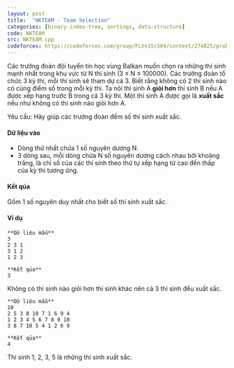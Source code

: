 ```yaml
---
layout: post
title:  "NKTEAM - Team Selection"
categories: [binary-index-tree, sortings, data-structure]
code: NKTEAM
src: NKTEAM.cpp
codeforces: https://codeforces.com/group/FLVn1Sc504/contest/274825/problem/U
---
```




  






Các trưởng đoàn đội tuyển tin học vùng Balkan muốn chọn ra những thí sinh mạnh nhất trong khu vực từ N thí sinh (3 ≤ N ≤ 100000). Các trưởng đoàn tổ chức 3 kỳ thi, mỗi thí sinh sẽ tham dự cả 3. Biết rằng không có 2 thí sinh nào có cùng điểm số trong mỗi kỳ thi. Ta nói thí sinh A **giỏi hơn** thí sinh B nếu A được xếp hạng trước B trong cả 3 kỳ thi. Một thí sinh A được gọi là **xuất sắc** nếu như không có thí sinh nào giỏi hơn A.

Yêu cầu: Hãy giúp các trưởng đoàn đếm số thí sinh xuất sắc.

#### Dữ liệu vào

+ Dòng thứ nhất chứa 1 số nguyên dương N.
+ 3 dòng sau, mỗi dòng chứa N số nguyên dương cách nhau bởi khoảng trắng, là chỉ số của các thí sinh theo thứ tự xếp hạng từ cao đến thấp của kỳ thi tương ứng.

#### Kết qủa

Gồm 1 số nguyên duy nhất cho biết số thí sinh xuất sắc.

#### Ví dụ

```
**Dữ liệu mẫu**
3 
2 3 1
3 1 2
1 2 3

**Kết qủa**
3

```

Không có thí sinh nào giỏi hơn thí sinh khác nên cả 3 thí sinh đều xuất sắc.

```
**Dữ liệu mẫu**
10 
2 5 3 8 10 7 1 6 9 4
1 2 3 4 5 6 7 8 9 10
3 8 7 10 5 4 1 2 6 9

**Kết qủa**
4

```

Thí sinh 1, 2, 3, 5 là những thí sinh xuất sắc.

<!--more-->

